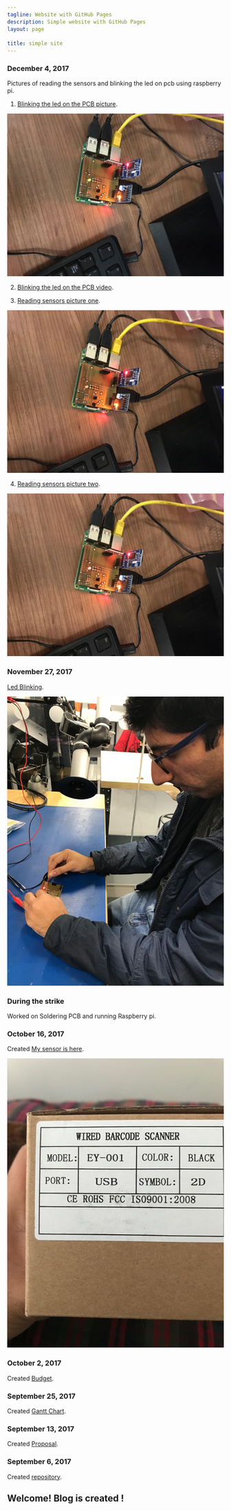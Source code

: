 ```yaml
---
tagline: Website with GitHub Pages
description: Simple website with GitHub Pages
layout: page

title: simple site
---
```


### December 4, 2017

Pictures of reading the sensors and blinking the led on pcb using raspberry pi.

1. [Blinking the led on the PCB picture](https://github.com/n01033547/Bluetooth/blob/master/redingSensor.JPG).

![Image alt attribute](https://github.com/n01033547/Bluetooth/blob/master/redingSensor.JPG)

2. [Blinking the led on the PCB video](https://github.com/n01033547/Bluetooth/blob/master/Raspberrywith%20PCBled.MOV).


3. [Reading sensors picture one](https://github.com/n01033547/Bluetooth/blob/master/readingSensor1.JPG).

![Image alt attribute](https://github.com/n01033547/Bluetooth/blob/master/readingSensor1.JPG)

4. [Reading sensors picture two](https://github.com/n01033547/Bluetooth/blob/master/readingSensor2.JPG).

![Image alt attribute](https://github.com/n01033547/Bluetooth/blob/master/readingSensor2.JPG)

### November 27, 2017

[Led Blinking](https://github.com/n01033547/Bluetooth/blob/master/LedBlinking.JPG).

![Image alt attribute](https://github.com/n01033547/Bluetooth/blob/master/LedBlinking.JPG)


### During the strike

Worked on Soldering PCB and running Raspberry pi.

### October 16, 2017

Created [My sensor is here](https://github.com/n01033547/Bluetooth/blob/master/QrCodesensor.JPG).

![Image alt attribute](https://github.com/n01033547/Bluetooth/blob/master/QrCodesensor.JPG)

### October 2, 2017

Created [Budget](https://github.com/n01033547/Bluetooth/blob/master/Budget.xlsx).

### September 25, 2017

Created [Gantt Chart](https://github.com/n01033547/Bluetooth/blob/master/SushantGanttProject.mpp).  

### September 13, 2017

Created [Proposal](https://github.com/six0four/StudentSenseHat/blob/master/documentation/ProposalContentStudentNameRev02.pdf).

### September 6, 2017

Created [repository](https://github.com/n01033547/Bluetooth.git).

Welcome!  Blog is created !
-------------
